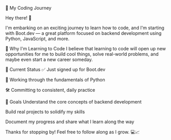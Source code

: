 🌱 My Coding Journey

Hey there! 👋

I'm embarking on an exciting journey to learn how to code, and I'm starting with Boot.dev — a great platform focused on backend development using Python, JavaScript, and more.

🧠 Why I'm Learning to Code
I believe that learning to code will open up new opportunities for me to build cool things, solve real-world problems, and maybe even start a new career someday.

📍 Current Status
✅ Just signed up for Boot.dev

📘 Working through the fundamentals of Python

🛠️ Committing to consistent, daily practice

🚀 Goals
Understand the core concepts of backend development

Build real projects to solidify my skills

Document my progress and share what I learn along the way

Thanks for stopping by! Feel free to follow along as I grow. 💻📈
